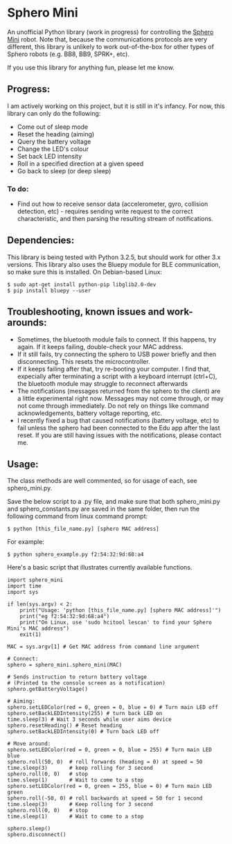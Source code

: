 # Sphero Mini
An unofficial Python library (work in progress) for controlling the [Sphero Mini](https://www.sphero.com/sphero-mini) robot. Note that, because the communications protocols are very different, this library is unlikely to work out-of-the-box for other types of Sphero robots (e.g. BB8, BB9, SPRK+, etc).

If you use this library for anything fun, please let me know.

## Progress:
I am actively working on this project, but it is still in it's infancy. For now, this library can only do the following:
* Come out of sleep mode
* Reset the heading (aiming)
* Query the battery voltage
* Change the LED's colour
* Set back LED intensity
* Roll in a specified direction at a given speed
* Go back to sleep (or deep sleep)

### To do:
* Find out how to receive sensor data (accelerometer, gyro, collision detection, etc) - requires sending write request to the correct characteristic, and then parsing the resulting stream of notifications.

## Dependencies:
This library is being tested with Python 3.2.5, but should work for other 3.x versions. This library also uses the Bluepy module for BLE communication, so make sure this is installed. On Debian-based Linux:

    $ sudo apt-get install python-pip libglib2.0-dev
    $ pip install bluepy --user
## Troubleshooting, known issues and work-arounds:
* Sometimes, the bluetooth module fails to connect. If this happens, try again. If it keeps failing, double-check your MAC address.
* If it still fails, try connecting the sphero to USB power briefly and then disconnecting. This resets the microcontroller.
* If it keeps failing after that, try re-booting your computer. I find that, expecially after terminating a script with a keyboard interrupt (ctrl+C), the bluetooth module may struggle to reconnect afterwards
* The notifications (messages returned from the sphero to the client) are a little experimental right now. Messages may not come through, or may not come through immediately. Do not rely on things like command acknowledgements, battery voltage reporting, etc.
* I recently fixed a bug that caused notifications (battery voltage, etc) to fail unless the sphero had been connected to the Edu app after the last reset. If you are still having issues with the notifications, please contact me. 

## Usage:
The class methods are well commented, so for usage of each, see sphero_mini.py. 

Save the below script to a .py file, and make sure that both sphero_mini.py and sphero_constants.py are saved in the same folder, then run the following command from linux command prompt:

    $ python [this_file_name.py] [sphero MAC address]

For example:

    $ python sphero_example.py f2:54:32:9d:68:a4

Here's a basic script that illustrates currently available functions. 

    import sphero_mini
    import time
    import sys

    if len(sys.argv) < 2:
        print("Usage: 'python [this_file_name.py] [sphero MAC address]'")
        print("eg f2:54:32:9d:68:a4")
        print("On Linux, use 'sudo hcitool lescan' to find your Sphero Mini's MAC address")
        exit(1)

    MAC = sys.argv[1] # Get MAC address from command line argument

    # Connect:
    sphero = sphero_mini.sphero_mini(MAC)

    # Sends instruction to return battery voltage
    # (Printed to the console screen as a notification)
    sphero.getBatteryVoltage()

    # Aiming:
    sphero.setLEDColor(red = 0, green = 0, blue = 0) # Turn main LED off
    sphero.setBackLEDIntensity(255) # turn back LED on
    time.sleep(3) # Wait 3 seconds while user aims device
    sphero.resetHeading() # Reset heading
    sphero.setBackLEDIntensity(0) # Turn back LED off

    # Move around:
    sphero.setLEDColor(red = 0, green = 0, blue = 255) # Turn main LED blue
    sphero.roll(50, 0)  # roll forwards (heading = 0) at speed = 50
    time.sleep(3)       # keep rolling for 3 second
    sphero.roll(0, 0)   # stop
    time.sleep(1)       # Wait to come to a stop
    sphero.setLEDColor(red = 0, green = 255, blue = 0) # Turn main LED green
    sphero.roll(-50, 0) # roll backwards at speed = 50 for 1 second
    time.sleep(3)       # Keep rolling for 3 second
    sphero.roll(0, 0)   # stop
    time.sleep(1)       # Wait to come to a stop

    sphero.sleep()
    sphero.disconnect()
